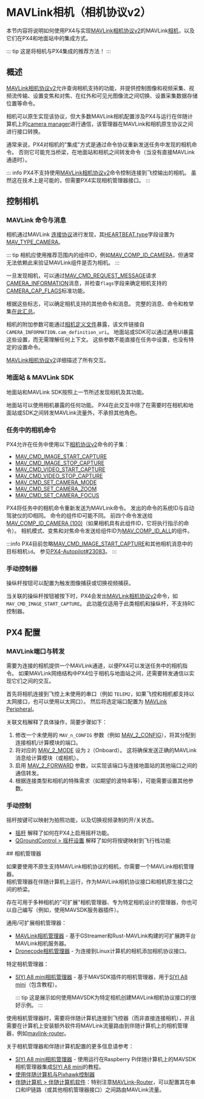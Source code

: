 # MAVLink相机（相机协议v2）

本节内容将说明如何使用PX4与实现[MAVLink相机协议v2](https://mavlink.io/en/services/camera.html)的MAVLink[相机](../camera/index.md)，以及它们在PX4和地面站中的集成方式。

::: tip
这是将相机与PX4集成的推荐方法！
:::

## 概述

[MAVLink相机协议v2](https://mavlink.io/en/services/camera.html)允许查询相机支持的功能，并提供控制图像和视频采集、视频流传输、设置变焦和对焦、在红外和可见光图像流之间切换、设置采集数据存储位置等命令。

相机可以原生实现该协议，但大多数MAVLink相机配置涉及PX4与运行在伴随计算机上的[camera manager](#camera-managers)进行通信，该管理器在MAVLink和相机原生协议之间进行接口转换。

通常来说，PX4对相机的"集成"方式是通过命令协议重新发送任务中发现的相机命令。
否则它可能充当桥梁，在地面站和相机之间转发命令（当没有直接MAVLink通道时）。

::: info
PX4不支持使用[MAVLink相机协议v2](https://mavlink.io/en/services/camera.html)命令控制连接到飞控输出的相机。
虽然这在技术上是可能的，但需要PX4实现相机管理器接口。
:::

## 控制相机

### MAVLink 命令与消息

相机通过MAVLink [连接协议](https://mavlink.io/en/services/heartbeat.html)进行发现，其[HEARTBEAT.type](https://mavlink.io/en/messages/common.html#HEARTBEAT)字段设置为[MAV_TYPE_CAMERA](https://mavlink.io/en/messages/common.html#MAV_TYPE_CAMERA)。

::: tip
相机应使用推荐范围内的组件ID，例如[MAV_COMP_ID_CAMERA](https://mavlink.io/en/messages/common.html#MAV_COMP_ID_CAMERA)，但通常无法依赖此来验证MAVLink组件是否为相机。
:::

一旦发现相机，可以通过[MAV_CMD_REQUEST_MESSAGE](https://mavlink.io/en/messages/common.html#MAV_CMD_REQUEST_MESSAGE)请求[CAMERA_INFORMATION](https://mavlink.io/en/messages/common.html#CAMERA_INFORMATION)消息，并检查`flags`字段来确定相机支持的[CAMERA_CAP_FLAGS](https://mavlink.io/en/messages/common.html#CAMERA_CAP_FLAGS)标准功能。

根据这些标志，可以确定相机支持的其他命令和消息。
完整的消息、命令和枚举集[在此汇总](https://mavlink.io/en/services/camera.html#messagecommandenum-summary)。

相机的附加参数可能通过[相机定义文件](https://mavlink.io/en/services/camera_def.html)暴露，该文件链接自`CAMERA_INFORMATION.cam_definition_uri`。
地面站或SDK可以通过通用UI暴露这些设置，而无需理解任何上下文。
这些参数不能直接在任务中设置，也没有特定的设置命令。

[MAVLink相机协议v2](https://mavlink.io/en/services/camera.html)详细描述了所有交互。

### 地面站 & MAVLink SDK

地面站和MAVLink SDK按照上一节所述发现相机及其功能。

地面站可以使用相机暴露的任何功能。
PX4在此交互中除了在需要时在相机和地面站或SDK之间转发MAVLink流量外，不承担其他角色。

### 任务中的相机命令

PX4允许在任务中使用以下[相机协议v2](https://mavlink.io/en/services/camera.html)命令的子集：

- [MAV_CMD_IMAGE_START_CAPTURE](https://mavlink.io/en/messages/common.html#MAV_CMD_IMAGE_START_CAPTURE)
- [MAV_CMD_IMAGE_STOP_CAPTURE](https://mavlink.io/en/messages/common.html#MMAV_CMD_IMAGE_STOP_CAPTURE)
- [MAV_CMD_VIDEO_START_CAPTURE](https://mavlink.io/en/messages/common.html#MAV_CMD_VIDEO_START_CAPTURE)
- [MAV_CMD_VIDEO_STOP_CAPTURE](https://mavlink.io/en/messages/common.html#MAV_CMD_VIDEO_STOP_CAPTURE)
- [MAV_CMD_SET_CAMERA_MODE](https://mavlink.io/en/messages/common.html#MAV_CMD_SET_CAMERA_MODE)
- [MAV_CMD_SET_CAMERA_ZOOM](https://mavlink.io/en/messages/common.html#MAV_CMD_SET_CAMERA_ZOOM)
- [MAV_CMD_SET_CAMERA_FOCUS](https://mavlink.io/en/messages/common.html#MAV_CMD_SET_CAMERA_FOCUS)

PX4将任务中的相机命令重新发送为MAVLink命令。
发出的命令的系统ID与自动驾驶仪的ID相同。
命令的组件ID可能不同。
前四个命令发送给[MAV_COMP_ID_CAMERA (100)](https://mavlink.io/en/messages/common.html#MAV_COMP_ID_CAMERA)（如果相机具有此组件ID，它将执行指示的命令）。
相机模式、变焦和对焦命令发送给组件ID为[MAV_COMP_ID_ALL](https://mavlink.io/en/messages/common.html#MAV_COMP_ID_ALL)的组件。

:::info
PX4目前忽略[MAV_CMD_IMAGE_START_CAPTURE](https://mavlink.io/en/messages/common.html#MAV_CMD_IMAGE_START_CAPTURE)和其他相机消息中的目标相机`id`。
参见[PX4-Autopilot#23083](https://github.com/PX4/PX4-Autopilot/issues/23083)。
:::

<!--
任务中支持的命令列表在：
format_mavlink_mission_item() => https://github.com/PX4/PX4-Autopilot/blob/main/src/modules/mavlink/mavlink_mission.cpp#L1672-L1693

当设置为活动状态时执行任务项。
void Mission::setActiveMissionItems() => https://github.com/PX4/PX4-Autopilot/blob/main/src/modules/navigator/mission.cpp#L187-L281
  最后会发出当前的非航点命令：
  note at end => issue_command(_mission_item);

发出命令：
MissionBlock::issue_command(const mission_item_s &item) =>  https://github.com/PX4/PX4-Autopilot/blob/main/src/modules/navigator/mission_block.cpp#L543-L562
  最后会发布当前机体命令
  _navigator.publish_vehicle_command(vehicle_command);

发布命令：
void Navigator::publish_vehicle_command(vehicle_command_s &vehicle_command)  => https://github.com/PX4/PX4-Autopilot/blob/main/src/modules/navigator/navigator_main.cpp#L1395
  对于相机命令，设置vehicle_command.target_component = 100; // MAV_COMP_ID_CAMERA
  其他命令直接发布
-->

### 手动控制器

操纵杆按钮可以配置为触发图像捕获或切换视频捕获。

当关联的操纵杆按钮被按下时，PX4会发出[MAVLink相机协议v2](https://mavlink.io/en/services/camera.html)命令，如`MAV_CMD_IMAGE_START_CAPTURE`。
此功能仅适用于此类相机和操纵杆，不支持RC控制器。

## PX4 配置

### MAVLink端口与转发

需要为连接的相机提供一个MAVLink通道，以便PX4可以发送任务中的相机指令。
如果MAVLink网络结构中PX4位于相机与地面站之间，还需要转发通信以实现它们之间的交互。

首先将相机连接到飞控上未使用的串口（例如 `TELEM2`，如果飞控和相机都支持以太网接口，也可以使用以太网口）。
然后将选定端口配置为 [MAVLink Peripheral](../peripherals/mavlink_peripherals.md)。

关联文档解释了具体操作，简要步骤如下：

1. 修改一个未使用的 `MAV_n_CONFIG` 参数（例如 [MAV_2_CONFIG](../advanced_config/parameter_reference.md#MAV_2_CONFIG)），将其分配到连接相机/计算模块的端口。
1. 将对应的 [MAV_2_MODE](../advanced_config/parameter_reference.md#MAV_2_MODE) 设为 `2`（Onboard）。
   这将确保发送正确的MAVLink消息给计算模块（或相机）。
1. 启用 [MAV_2_FORWARD](../advanced_config/parameter_reference.md#MAV_2_FORWARD) 参数，以实现该端口与连接地面站的其他端口之间的通信转发。
1. 根据连接类型和相机的特殊需求（如期望的波特率等），可能需要设置其他参数。

### 手动控制

摇杆按键可以映射为拍照功能，以及切换视频录制的开/关状态。

- [摇杆](../config/joystick.md#enabling-px4-joystick-support) 解释了如何在PX4上启用摇杆功能。
- [QGroundControl > 摇杆设置](https://docs.qgroundcontrol.com/master/en/qgc-user-guide/setup_view/joystick.html) 解释了如何将按键映射到飞行栈功能

<!-- 相机似乎无法通过遥控器进行控制 -->## 相机管理器

如果要使用不原生支持MAVLink相机协议的相机，你需要一个MAVLink相机管理器。  
相机管理器在伴随计算机上运行，作为MAVLink相机协议接口和相机原生接口之间的桥梁。

存在可用于多种相机的"可扩展"相机管理器、专为特定相机设计的管理器，你也可以自己编写（例如，使用MAVSDK服务器插件）。

通用/可扩展相机管理器：

- [MAVLink相机管理器](https://github.com/mavlink/mavlink-camera-manager) - 基于GStreamer和Rust-MAVLink构建的可扩展跨平台MAVLink相机服务器。  
- [Dronecode相机管理器](https://camera-manager.dronecode.org/en/) - 为连接到Linux计算机的相机添加相机协议接口。

特定相机管理器：

- [SIYI A8 mini相机管理器](https://github.com/julianoes/siyi-a8-mini-camera-manager) - 基于MAVSDK插件的相机管理器，用于[SIYI A8 mini](https://shop.siyi.biz/products/siyi-a8-mini)（包含教程）。

  ::: tip
  这是展示如何使用MAVSDK为特定相机创建MAVLink相机协议接口的很好示例。
  :::

使用相机管理器时，需要将伴随计算机连接到飞控器（而非直接连接相机），并且需要在计算机上安装额外软件将MAVLink流量路由到伴随计算机上的相机管理器，例如[mavlink-router](https://github.com/mavlink-router/mavlink-router)。

关于相机管理器和伴随计算机配置的更多信息请参考：

- [SIYI A8 mini相机管理器](https://github.com/julieanoes/siyi-a8-mini-camera-manager) - 使用运行在Raspberry Pi伴随计算机上的MAVSDK相机管理器集成[SIYI A8 mini](https://shop.siyi.biz/products/siyi-a8-mini)的教程。  
- [使用伴随计算机与Pixhawk控制器](../companion_computer/pixhawk_companion.md)  
- [伴随计算机 > 伴随计算机软件](../companion_computer/index.md#companion-computer-software)：特别注意[MAVLink-Router](https://github.com/mavlink-router/mavlink-router)，可以配置其在串口和IP链路（或其他相机管理器接口）之间路由MAVLink流量。